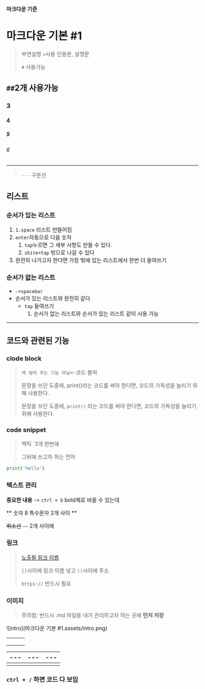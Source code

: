 **마크다운 기준**

# 마크다운 기본 #1

> 부연설명  `>`사용 인용문, 설명문
>
> `#` 사용가능

## `##`2개 사용가능

### 3

#### 4

##### 5

###### 6

---

>  `---` 구분선



## 리스트

### 순서가 있는 리스트

1. `1.space` 리스트 만들어짐
2. `enter`자동으로 다음 숫자
   1. `tap`누르면 그 세부 사항도 만들 수 있다.
   2.  `shite+tap`  밖으로 나갈 수 있다
3. 완전히 나가고자 한다면 가장 밖에 있는 리스트에서 한번 더 들여쓰기



### 순서가 없는 리스트

- `-+spacebar`
- 순서가 있는 리스트와 완전히 같다
  - `tap` 들여쓰기
    1. 순서가 없는 리스트와 순서가 있는 리스트 같이 사용 가능



---

## 코드와 관련된 기능

### clode block

> `색 넣어 주는 기능 아님`<-코드 블럭
>
> 문장을 쓰던 도중에, print()라는 코드를 써야 한다면, 코드의 가독성을 늘리기 위해 사용한다.
>
> 문장을 쓰던 도중에, `print()` 라는 코드를 써야 한다면, 코드의 가독성을 늘리기 위해 사용한다.



### code snippet

> 백틱 `3개 한번에
>
> 그뒤에 쓰고자 하는 언어

```python
print('hello')
```





### 텍스트 관리

**중요한 내용** -> `ctrl + b` bold체로 바꿀 수 있는데

** 숫자 8 특수문자 2개 사이 **

~~취소선~~ `~~` 2개 사이에



### 링크

> [노출될 링크 이름](http://www.naver.com)
>
> `[]`사이에 링크 이름 넣고 `()`사이에 주소
>
> `https://` 반드시 필요



### 이미지

> 주의점: 반드시 .md 파일을 내가 관리하고자 하는 곳에 **먼저 저장**



![intro](마크다운 기본 #1.assets/intro.png)



|      |      |      |
| ---- | ---- | ---- |
|      |      |      |
|      |      |      |
|      |      |      |

| ---  | ---  | ---  |
| ---- | ---- | ---- |
|      |      |      |



### `ctrl + /` 하면 코드 다 보임


